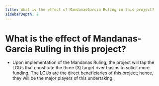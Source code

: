 ```yaml
---
title: What is the effect of MandanasGarcia Ruling in this project?
sidebarDepth: 2
---
```


# What is the effect of Mandanas-Garcia Ruling in this project?


 - Upon implementation of the Mandanas Ruling, the project will tap the LGUs that constitute the three (3) target river basins to solicit more funding. The LGUs are the direct beneficiaries of this project; hence, they will be the major players of this undertaking.
